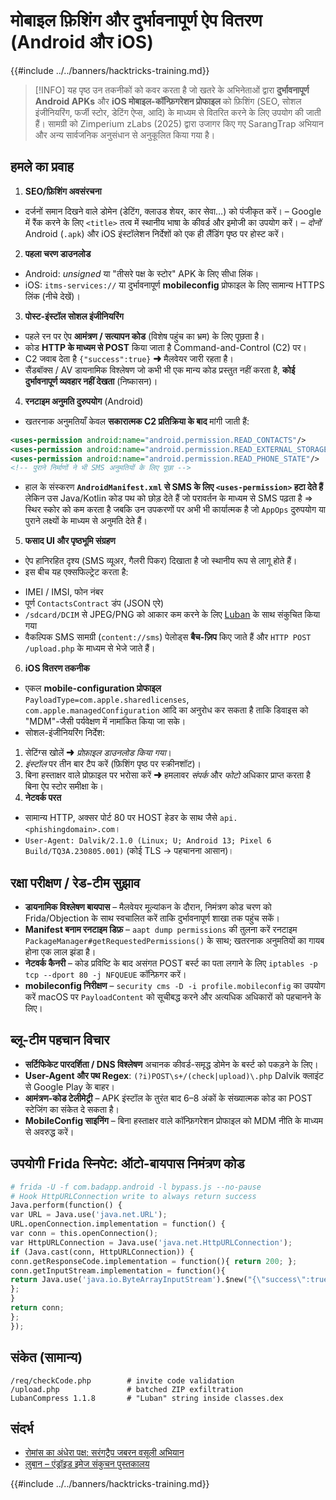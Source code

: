 # मोबाइल फ़िशिंग और दुर्भावनापूर्ण ऐप वितरण (Android और iOS)

{{#include ../../banners/hacktricks-training.md}}

> [!INFO]
> यह पृष्ठ उन तकनीकों को कवर करता है जो खतरे के अभिनेताओं द्वारा **दुर्भावनापूर्ण Android APKs** और **iOS मोबाइल-कॉन्फ़िगरेशन प्रोफाइल** को फ़िशिंग (SEO, सोशल इंजीनियरिंग, फर्जी स्टोर, डेटिंग ऐप्स, आदि) के माध्यम से वितरित करने के लिए उपयोग की जाती हैं।
> सामग्री को Zimperium zLabs (2025) द्वारा उजागर किए गए SarangTrap अभियान और अन्य सार्वजनिक अनुसंधान से अनुकूलित किया गया है।

## हमले का प्रवाह

1. **SEO/फ़िशिंग अवसंरचना**
* दर्जनों समान दिखने वाले डोमेन (डेटिंग, क्लाउड शेयर, कार सेवा…) को पंजीकृत करें।
– Google में रैंक करने के लिए `<title>` तत्व में स्थानीय भाषा के कीवर्ड और इमोजी का उपयोग करें।
– *दोनों* Android (`.apk`) और iOS इंस्टॉलेशन निर्देशों को एक ही लैंडिंग पृष्ठ पर होस्ट करें।
2. **पहला चरण डाउनलोड**
* Android: *unsigned* या "तीसरे पक्ष के स्टोर" APK के लिए सीधा लिंक।
* iOS: `itms-services://` या दुर्भावनापूर्ण **mobileconfig** प्रोफाइल के लिए सामान्य HTTPS लिंक (नीचे देखें)।
3. **पोस्ट-इंस्टॉल सोशल इंजीनियरिंग**
* पहले रन पर ऐप **आमंत्रण / सत्यापन कोड** (विशेष पहुंच का भ्रम) के लिए पूछता है।
* कोड **HTTP के माध्यम से POST** किया जाता है Command-and-Control (C2) पर।
* C2 जवाब देता है `{"success":true}` ➜ मैलवेयर जारी रहता है।
* सैंडबॉक्स / AV डायनामिक विश्लेषण जो कभी भी एक मान्य कोड प्रस्तुत नहीं करता है, **कोई दुर्भावनापूर्ण व्यवहार नहीं देखता** (निष्कासन)।
4. **रनटाइम अनुमति दुरुपयोग** (Android)
* खतरनाक अनुमतियाँ केवल **सकारात्मक C2 प्रतिक्रिया के बाद** मांगी जाती हैं:
```xml
<uses-permission android:name="android.permission.READ_CONTACTS"/>
<uses-permission android:name="android.permission.READ_EXTERNAL_STORAGE"/>
<uses-permission android:name="android.permission.READ_PHONE_STATE"/>
<!-- पुराने निर्माणों ने भी SMS अनुमतियों के लिए पूछा -->
```
* हाल के संस्करण **`AndroidManifest.xml` से SMS के लिए `<uses-permission>` हटा देते हैं** लेकिन उस Java/Kotlin कोड पथ को छोड़ देते हैं जो परावर्तन के माध्यम से SMS पढ़ता है ⇒ स्थिर स्कोर को कम करता है जबकि उन उपकरणों पर अभी भी कार्यात्मक है जो `AppOps` दुरुपयोग या पुराने लक्ष्यों के माध्यम से अनुमति देते हैं।
5. **फसाद UI और पृष्ठभूमि संग्रहण**
* ऐप हानिरहित दृश्य (SMS व्यूअर, गैलरी पिकर) दिखाता है जो स्थानीय रूप से लागू होते हैं।
* इस बीच यह एक्सफिल्ट्रेट करता है:
- IMEI / IMSI, फोन नंबर
- पूर्ण `ContactsContract` डंप (JSON एरे)
- `/sdcard/DCIM` से JPEG/PNG को आकार कम करने के लिए [Luban](https://github.com/Curzibn/Luban) के साथ संकुचित किया गया
- वैकल्पिक SMS सामग्री (`content://sms`)
पेलोड्स **बैच-ज़िप** किए जाते हैं और `HTTP POST /upload.php` के माध्यम से भेजे जाते हैं।
6. **iOS वितरण तकनीक**
* एकल **mobile-configuration प्रोफाइल** `PayloadType=com.apple.sharedlicenses`, `com.apple.managedConfiguration` आदि का अनुरोध कर सकता है ताकि डिवाइस को "MDM"-जैसी पर्यवेक्षण में नामांकित किया जा सके।
* सोशल-इंजीनियरिंग निर्देश:
1. सेटिंग्स खोलें ➜ *प्रोफ़ाइल डाउनलोड किया गया*।
2. *इंस्टॉल* पर तीन बार टैप करें (फ़िशिंग पृष्ठ पर स्क्रीनशॉट)।
3. बिना हस्ताक्षर वाले प्रोफ़ाइल पर भरोसा करें ➜ हमलावर *संपर्क* और *फोटो* अधिकार प्राप्त करता है बिना ऐप स्टोर समीक्षा के।
7. **नेटवर्क परत**
* सामान्य HTTP, अक्सर पोर्ट 80 पर HOST हेडर के साथ जैसे `api.<phishingdomain>.com`।
* `User-Agent: Dalvik/2.1.0 (Linux; U; Android 13; Pixel 6 Build/TQ3A.230805.001)` (कोई TLS → पहचानना आसान)।

## रक्षा परीक्षण / रेड-टीम सुझाव

* **डायनामिक विश्लेषण बायपास** – मैलवेयर मूल्यांकन के दौरान, निमंत्रण कोड चरण को Frida/Objection के साथ स्वचालित करें ताकि दुर्भावनापूर्ण शाखा तक पहुंच सकें।
* **Manifest बनाम रनटाइम डिफ़** – `aapt dump permissions` की तुलना करें रनटाइम `PackageManager#getRequestedPermissions()` के साथ; खतरनाक अनुमतियों का गायब होना एक लाल झंडा है।
* **नेटवर्क कैनरी** – कोड प्रविष्टि के बाद असंगत POST बर्स्ट का पता लगाने के लिए `iptables -p tcp --dport 80 -j NFQUEUE` कॉन्फ़िगर करें।
* **mobileconfig निरीक्षण** – `security cms -D -i profile.mobileconfig` का उपयोग करें macOS पर `PayloadContent` को सूचीबद्ध करने और अत्यधिक अधिकारों को पहचानने के लिए।

## ब्लू-टीम पहचान विचार

* **सर्टिफिकेट पारदर्शिता / DNS विश्लेषण** अचानक कीवर्ड-समृद्ध डोमेन के बर्स्ट को पकड़ने के लिए।
* **User-Agent और पथ Regex**: `(?i)POST\s+/(check|upload)\.php` Dalvik क्लाइंट से Google Play के बाहर।
* **आमंत्रण-कोड टेलीमेट्री** – APK इंस्टॉल के तुरंत बाद 6–8 अंकों के संख्यात्मक कोड का POST स्टेजिंग का संकेत दे सकता है।
* **MobileConfig साइनिंग** – बिना हस्ताक्षर वाले कॉन्फ़िगरेशन प्रोफाइल को MDM नीति के माध्यम से अवरुद्ध करें।

## उपयोगी Frida स्निपेट: ऑटो-बायपास निमंत्रण कोड
```python
# frida -U -f com.badapp.android -l bypass.js --no-pause
# Hook HttpURLConnection write to always return success
Java.perform(function() {
var URL = Java.use('java.net.URL');
URL.openConnection.implementation = function() {
var conn = this.openConnection();
var HttpURLConnection = Java.use('java.net.HttpURLConnection');
if (Java.cast(conn, HttpURLConnection)) {
conn.getResponseCode.implementation = function(){ return 200; };
conn.getInputStream.implementation = function(){
return Java.use('java.io.ByteArrayInputStream').$new("{\"success\":true}".getBytes());
};
}
return conn;
};
});
```
## संकेत (सामान्य)
```
/req/checkCode.php        # invite code validation
/upload.php               # batched ZIP exfiltration
LubanCompress 1.1.8       # "Luban" string inside classes.dex
```
## संदर्भ

- [रोमांस का अंधेरा पक्ष: सरंगट्रैप जबरन वसूली अभियान](https://zimperium.com/blog/the-dark-side-of-romance-sarangtrap-extortion-campaign)
- [लुबान – एंड्रॉइड इमेज संकुचन पुस्तकालय](https://github.com/Curzibn/Luban)

{{#include ../../banners/hacktricks-training.md}}
